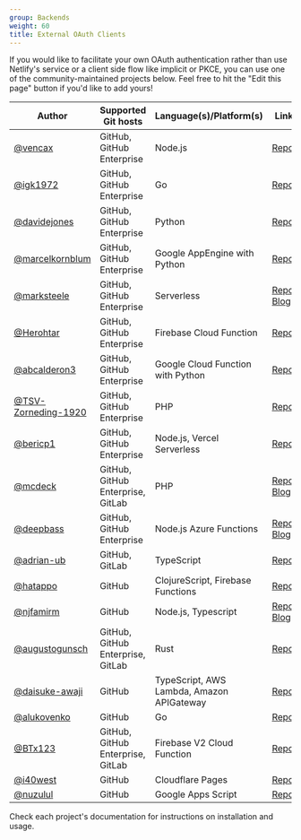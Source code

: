 ```yaml
---
group: Backends
weight: 60
title: External OAuth Clients
---
```

If you would like to facilitate your own OAuth authentication rather than use Netlify's service or a client side flow like implicit or PKCE, you can use one of the community-maintained projects below. Feel free to hit the "Edit this page" button if you'd like to add yours!

| Author                                                       | Supported Git hosts               | Language(s)/Platform(s)                   | Link                                                                                                                                                           |
| ------------------------------------------------------------ | --------------------------------- | ----------------------------------------- | -------------------------------------------------------------------------------------------------------------------------------------------------------------- |
| [@vencax](https://github.com/vencax)                         | GitHub, GitHub Enterprise         | Node.js                                   | [Repo](https://github.com/vencax/netlify-cms-github-oauth-provider)                                                                                            |
| [@igk1972](https://github.com/igk1972)                       | GitHub, GitHub Enterprise         | Go                                        | [Repo](https://github.com/igk1972/netlify-cms-oauth-provider-go)                                                                                               |
| [@davidejones](https://github.com/davidejones)               | GitHub, GitHub Enterprise         | Python                                    | [Repo](https://github.com/davidejones/netlify-cms-oauth-provider-python)                                                                                       |
| [@marcelkornblum](https://github.com/marcelkornblum)         | GitHub, GitHub Enterprise         | Google AppEngine with Python              | [Repo](https://github.com/signal-noise/netlify-cms-oauth-provider-python-appengine)                                                                            |
| [@marksteele](https://github.com/marksteele)                 | GitHub, GitHub Enterprise         | Serverless                                | [Repo](https://github.com/marksteele/netlify-serverless-oauth2-backend), [Blog](https://www.control-alt-del.org/blog/serverless-blog-howto/)                   |
| [@Herohtar](https://github.com/Herohtar)                     | GitHub, GitHub Enterprise         | Firebase Cloud Function                   | [Repo](https://github.com/Herohtar/netlify-cms-oauth-firebase)                                                                                                 |
| [@abcalderon3](https://github.com/abcalderon3)               | GitHub, GitHub Enterprise         | Google Cloud Function with Python         | [Repo](https://github.com/abcalderon3/netlify-cms-oauth-client-cloud-function)                                                                                 |
| [@TSV-Zorneding-1920](https://github.com/TSV-Zorneding-1920) | GitHub, GitHub Enterprise         | PHP                                       | [Repo](https://github.com/TSV-Zorneding-1920/netlify-cms-oauth-provider-php)                                                                                   |
| [@bericp1](https://github.com/bericp1)                       | GitHub, GitHub Enterprise         | Node.js, Vercel Serverless                | [Repo](https://github.com/bericp1/netlify-cms-oauth-provider-node)                                                                                             |
| [@mcdeck](https://github.com/mcdeck)                         | GitHub, GitHub Enterprise, GitLab | PHP                                       | [Repo](https://github.com/mcdeck/netlify-cms-oauth-provider-php), [Blog](https://www.van-porten.de/blog/2021/01/netlify-auth-provider/)                        |
| [@deepbass](https://github.com/deepbass)                     | GitHub, GitHub Enterprise         | Node.js Azure Functions                   | [Repo](https://github.com/deepbass/serverless-cms-azure), [Blog](https://www.danielbass.dev/building-a-serverless-cms-on-azure-with-netlify-cms-and-gatsby/)   |
| [@adrian-ub](https://github.com/adrian-ub)                   | GitHub, GitLab                    | TypeScript                                | [Repo](https://github.com/ublabs/netlify-cms-oauth)                                                                                                            |
| [@hatappo](https://github.com/hatappo)                       | GitHub                            | ClojureScript, Firebase Functions         | [Repo](https://github.com/hatappo/netlifycms-oauth-server)                                                                                                     |
| [@njfamirm](https://github.com/njfamirm)                     | GitHub                            | Node.js, Typescript                       | [Repo](https://github.com/njfamirm/decap-cms-github-backend), [Blog](https://medium.com/@njfamirm/a-step-by-step-guide-to-self-hosting-decap-cms-5425ab44abca) |
| [@augustogunsch](https://github.com/augustogunsch)           | GitHub, GitHub Enterprise, GitLab | Rust                                      | [Repo](https://github.com/augustogunsch/decap_oauth)                                                                                                           |
| [@daisuke-awaji](https://github.com/daisuke-awaji)           | GitHub                            | TypeScript, AWS Lambda, Amazon APIGateway | [Repo](https://github.com/daisuke-awaji/decapcms-lambda-oauth2-backend)                                                                                        |
| [@alukovenko](https://github.com/alukovenko/)                | GitHub                            | Go                                        | [Repo](https://github.com/alukovenko/decapcms-oauth2)                                                                                                          |
| [@BTx123](https://github.com/BTx123)                         | GitHub, GitHub Enterprise, GitLab | Firebase V2 Cloud Function                | [Repo](https://github.com/BTx123/decap-cms-oauth-firebase)                                                                                                     |
| [@i40west](https://github.com/i40west)                       | GitHub                            | Cloudflare Pages                          | [Repo](https://github.com/i40west/netlify-cms-cloudflare-pages)                                                                                                |
| [@nuzulul](https://github.com/nuzulul)                       | GitHub                            | Google Apps Script                        | [Repo](https://github.com/nuzulul/decap-cms-google-apps-script)                                                                                                |

Check each project's documentation for instructions on installation and usage.
